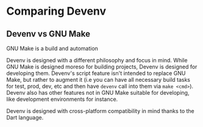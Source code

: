 # Comparing Devenv

## Devenv vs GNU Make
GNU Make is a build and automation

Devenv is designed with a different philosophy and focus in mind. While GNU Make is designed moreso for building projects, Devenv is designed for developing them. Devenv's script feature isn't intended to replace GNU Make, but rather to augment it (i.e you can have all necessary build tasks for test, prod, dev, etc and then have `devenv` call into them via `make <cmd>`). 
Devenv also has other features not in GNU Make suitable for developing, like development environments for instance.

Devenv is designed with cross-platform compatibility in mind thanks to the Dart language.
